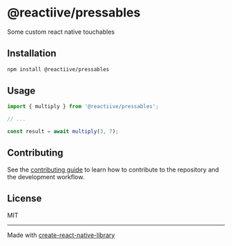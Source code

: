 # @reactiive/pressables

Some custom react native touchables

## Installation

```sh
npm install @reactiive/pressables
```

## Usage


```js
import { multiply } from '@reactiive/pressables';

// ...

const result = await multiply(3, 7);
```


## Contributing

See the [contributing guide](CONTRIBUTING.md) to learn how to contribute to the repository and the development workflow.

## License

MIT

---

Made with [create-react-native-library](https://github.com/callstack/react-native-builder-bob)
